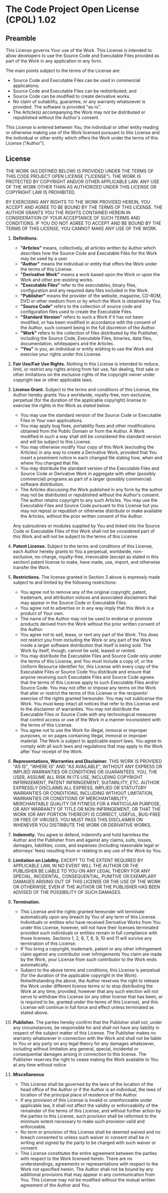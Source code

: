# The Code Project Open License (CPOL) 1.02

## Preamble

This License governs Your use of the Work. This License is intended to allow developers to use the Source Code and Executable Files provided as part of the Work in any application in any form.

The main points subject to the terms of the License are:

-   Source Code and Executable Files can be used in commercial applications;
-   Source Code and Executable Files can be redistributed; and
-   Source Code can be modified to create derivative works.
-   No claim of suitability, guarantee, or any warranty whatsoever is provided. The software is provided "as-is".
-   The Article(s) accompanying the Work may not be distributed or republished without the Author's consent

This License is entered between You, the individual or other entity reading or otherwise making use of the Work licensed pursuant to this License and the individual or other entity which offers the Work under the terms of this License ("Author").

## License

THE WORK (AS DEFINED BELOW) IS PROVIDED UNDER THE TERMS OF THIS CODE PROJECT OPEN LICENSE ("LICENSE"). THE WORK IS PROTECTED BY COPYRIGHT AND/OR OTHER APPLICABLE LAW. ANY USE OF THE WORK OTHER THAN AS AUTHORIZED UNDER THIS LICENSE OR COPYRIGHT LAW IS PROHIBITED.

BY EXERCISING ANY RIGHTS TO THE WORK PROVIDED HEREIN, YOU ACCEPT AND AGREE TO BE BOUND BY THE TERMS OF THIS LICENSE. THE AUTHOR GRANTS YOU THE RIGHTS CONTAINED HEREIN IN CONSIDERATION OF YOUR ACCEPTANCE OF SUCH TERMS AND CONDITIONS. IF YOU DO NOT AGREE TO ACCEPT AND BE BOUND BY THE TERMS OF THIS LICENSE, YOU CANNOT MAKE ANY USE OF THE WORK.

1. **Definitions.**
    - **"Articles"** means, collectively, all articles written by Author which describes how the Source Code and Executable Files for the Work may be used by a user.
    - **"Author"** means the individual or entity that offers the Work under the terms of this License.
    - **"Derivative Work"** means a work based upon the Work or upon the Work and other pre-existing works.
    - **"Executable Files"** refer to the executables, binary files, configuration and any required data files included in the Work.
    - **"Publisher"** means the provider of the website, magazine, CD-ROM, DVD or other medium from or by which the Work is obtained by You.
    - **"Source Code"** refers to the collection of source code and configuration files used to create the Executable Files.
    - **"Standard Version"** refers to such a Work if it has not been modified, or has been modified in accordance with the consent of the Author, such consent being in the full discretion of the Author.
    - **"Work"** refers to the collection of files distributed by the Publisher, including the Source Code, Executable Files, binaries, data files, documentation, whitepapers and the Articles.
    - **"You"** is you, an individual or entity wishing to use the Work and exercise your rights under this License.
2. **Fair Use/Fair Use Rights.** Nothing in this License is intended to reduce, limit, or restrict any rights arising from fair use, fair dealing, first sale or other limitations on the exclusive rights of the copyright owner under copyright law or other applicable laws.
3. **License Grant.** Subject to the terms and conditions of this License, the Author hereby grants You a worldwide, royalty-free, non-exclusive, perpetual (for the duration of the applicable copyright) license to exercise the rights in the Work as stated below:

    - You may use the standard version of the Source Code or Executable Files in Your own applications.
    - You may apply bug fixes, portability fixes and other modifications obtained from the Public Domain or from the Author. A Work modified in such a way shall still be considered the standard version and will be subject to this License.
    - You may otherwise modify Your copy of this Work (excluding the Articles) in any way to create a Derivative Work, provided that You insert a prominent notice in each changed file stating how, when and where You changed that file.
    - You may distribute the standard version of the Executable Files and Source Code or Derivative Work in aggregate with other (possibly commercial) programs as part of a larger (possibly commercial) software distribution.
    - The Articles discussing the Work published in any form by the author may not be distributed or republished without the Author's consent. The author retains copyright to any such Articles. You may use the Executable Files and Source Code pursuant to this License but you may not repost or republish or otherwise distribute or make available the Articles, without the prior written consent of the Author.

    Any subroutines or modules supplied by You and linked into the Source Code or Executable Files of this Work shall not be considered part of this Work and will not be subject to the terms of this License.

4. **Patent License.** Subject to the terms and conditions of this License, each Author hereby grants to You a perpetual, worldwide, non-exclusive, no-charge, royalty-free, irrevocable (except as stated in this section) patent license to make, have made, use, import, and otherwise transfer the Work.
5. **Restrictions.** The license granted in Section 3 above is expressly made subject to and limited by the following restrictions:
    - You agree not to remove any of the original copyright, patent, trademark, and attribution notices and associated disclaimers that may appear in the Source Code or Executable Files.
    - You agree not to advertise or in any way imply that this Work is a product of Your own.
    - The name of the Author may not be used to endorse or promote products derived from the Work without the prior written consent of the Author.
    - You agree not to sell, lease, or rent any part of the Work. This does not restrict you from including the Work or any part of the Work inside a larger software distribution that itself is being sold. The Work by itself, though, cannot be sold, leased or rented.
    - You may distribute the Executable Files and Source Code only under the terms of this License, and You must include a copy of, or the Uniform Resource Identifier for, this License with every copy of the Executable Files or Source Code You distribute and ensure that anyone receiving such Executable Files and Source Code agrees that the terms of this License apply to such Executable Files and/or Source Code. You may not offer or impose any terms on the Work that alter or restrict the terms of this License or the recipients' exercise of the rights granted hereunder. You may not sublicense the Work. You must keep intact all notices that refer to this License and to the disclaimer of warranties. You may not distribute the Executable Files or Source Code with any technological measures that control access or use of the Work in a manner inconsistent with the terms of this License.
    - You agree not to use the Work for illegal, immoral or improper purposes, or on pages containing illegal, immoral or improper material. The Work is subject to applicable export laws. You agree to comply with all such laws and regulations that may apply to the Work after Your receipt of the Work.
6. **Representations, Warranties and Disclaimer.** THIS WORK IS PROVIDED "AS IS", "WHERE IS" AND "AS AVAILABLE", WITHOUT ANY EXPRESS OR IMPLIED WARRANTIES OR CONDITIONS OR GUARANTEES. YOU, THE USER, ASSUME ALL RISK IN ITS USE, INCLUDING COPYRIGHT INFRINGEMENT, PATENT INFRINGEMENT, SUITABILITY, ETC. AUTHOR EXPRESSLY DISCLAIMS ALL EXPRESS, IMPLIED OR STATUTORY WARRANTIES OR CONDITIONS, INCLUDING WITHOUT LIMITATION, WARRANTIES OR CONDITIONS OF MERCHANTABILITY, MERCHANTABLE QUALITY OR FITNESS FOR A PARTICULAR PURPOSE, OR ANY WARRANTY OF TITLE OR NON-INFRINGEMENT, OR THAT THE WORK (OR ANY PORTION THEREOF) IS CORRECT, USEFUL, BUG-FREE OR FREE OF VIRUSES. YOU MUST PASS THIS DISCLAIMER ON WHENEVER YOU DISTRIBUTE THE WORK OR DERIVATIVE WORKS.
7. **Indemnity.** You agree to defend, indemnify and hold harmless the Author and the Publisher from and against any claims, suits, losses, damages, liabilities, costs, and expenses (including reasonable legal or attorneys’ fees) resulting from or relating to any use of the Work by You.
8. **Limitation on Liability.** EXCEPT TO THE EXTENT REQUIRED BY APPLICABLE LAW, IN NO EVENT WILL THE AUTHOR OR THE PUBLISHER BE LIABLE TO YOU ON ANY LEGAL THEORY FOR ANY SPECIAL, INCIDENTAL, CONSEQUENTIAL, PUNITIVE OR EXEMPLARY DAMAGES ARISING OUT OF THIS LICENSE OR THE USE OF THE WORK OR OTHERWISE, EVEN IF THE AUTHOR OR THE PUBLISHER HAS BEEN ADVISED OF THE POSSIBILITY OF SUCH DAMAGES.
9. **Termination.**
    - This License and the rights granted hereunder will terminate automatically upon any breach by You of any term of this License. Individuals or entities who have received Derivative Works from You under this License, however, will not have their licenses terminated provided such individuals or entities remain in full compliance with those licenses. Sections 1, 2, 6, 7, 8, 9, 10 and 11 will survive any termination of this License.
    - If You bring a copyright, trademark, patent or any other infringement claim against any contributor over infringements You claim are made by the Work, your License from such contributor to the Work ends automatically.
    - Subject to the above terms and conditions, this License is perpetual (for the duration of the applicable copyright in the Work). Notwithstanding the above, the Author reserves the right to release the Work under different license terms or to stop distributing the Work at any time; provided, however that any such election will not serve to withdraw this License (or any other license that has been, or is required to be, granted under the terms of this License), and this License will continue in full force and effect unless terminated as stated above.
10. **Publisher.** The parties hereby confirm that the Publisher shall not, under any circumstances, be responsible for and shall not have any liability in respect of the subject matter of this License. The Publisher makes no warranty whatsoever in connection with the Work and shall not be liable to You or any party on any legal theory for any damages whatsoever, including without limitation any general, special, incidental or consequential damages arising in connection to this license. The Publisher reserves the right to cease making the Work available to You at any time without notice
11. **Miscellaneous**
    - This License shall be governed by the laws of the location of the head office of the Author or if the Author is an individual, the laws of location of the principal place of residence of the Author.
    - If any provision of this License is invalid or unenforceable under applicable law, it shall not affect the validity or enforceability of the remainder of the terms of this License, and without further action by the parties to this License, such provision shall be reformed to the minimum extent necessary to make such provision valid and enforceable.
    - No term or provision of this License shall be deemed waived and no breach consented to unless such waiver or consent shall be in writing and signed by the party to be charged with such waiver or consent.
    - This License constitutes the entire agreement between the parties with respect to the Work licensed herein. There are no understandings, agreements or representations with respect to the Work not specified herein. The Author shall not be bound by any additional provisions that may appear in any communication from You. This License may not be modified without the mutual written agreement of the Author and You.
